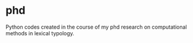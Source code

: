 # phd
Python codes created in the course of my phd research on computational methods in lexical typology.
